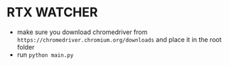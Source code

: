 # RTX WATCHER

- make sure you download chromedriver from `https://chromedriver.chromium.org/downloads` and place it in the root folder
- run `python main.py`
